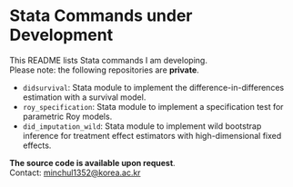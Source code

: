 # Stata Commands under Development

This README lists Stata commands I am developing.  
Please note: the following repositories are **private**.

- `didsurvival`: Stata module to implement the difference-in-differences estimation with a survival model.
- `roy_specification`: Stata module to implement a specification test for parametric Roy models.
- `did_imputation_wild`: Stata module to implement wild bootstrap inference for treatment effect estimators with high-dimensional fixed effects.

 **The source code is available upon request**.  
Contact: minchul1352@korea.ac.kr

